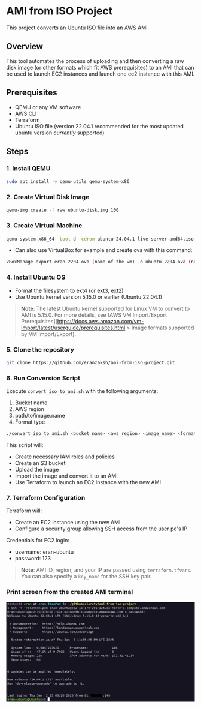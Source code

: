 # AMI from ISO Project

This project converts an Ubuntu ISO file into an AWS AMI.

## Overview

This tool automates the process of uploading and then converting a raw disk image (or other formats which fit AWS prerequisites) to an AMI that can be used to launch EC2 instances and launch one ec2 instance with this AMI.

## Prerequisites

- QEMU or any VM software
- AWS CLI
- Terraform
- Ubuntu ISO file (version 22.04.1 recommended for the most updated ubuntu version *currently* supported)

## Steps

### 1. Install QEMU
```bash
sudo apt install -y qemu-utils qemu-system-x86
```
### 2. Create Virtual Disk Image
```bash
qemu-img create -f raw ubuntu-disk.img 10G
```

### 3. Create Virtual Machine
```bash
qemu-system-x86_64 -boot d -cdrom ubuntu-24.04.1-live-server-amd64.iso -drive file=ubuntu-disk.img,format=raw -m 2048
```
* Can also use VirtualBox for example and create ova with this command:
```bash
VBoxManage export eran-2204-ova (name of the vm) -o ubuntu-2204.ova (name for .ova)
```
### 4. Install Ubuntu OS
- Format the filesystem to ext4 (or ext3, ext2)
- Use Ubuntu kernel version 5.15.0 or earlier (Ubuntu 22.04.1)

> **Note**: The latest Ubuntu kernel supported for Linux VM to convert to AMI is 5.15.0. For more details, see [AWS VM Import/Export Prerequisites](https://docs.aws.amazon.com/vm-import/latest/userguide/prerequisites.html > Image formats supported by VM Import/Export).

### 5. Clone the repository
```bash
git clone https://github.com/eranzaksh/ami-from-iso-project.git
```

### 6. Run Conversion Script
Execute `convert_iso_to_ami.sh` with the following arguments:

1. Bucket name
2. AWS region
3. path/to/image.name
4. Format type
```bash
./convert_iso_to_ami.sh <bucket_name> <aws_region> <image_name> <format_type>
```
This script will:
- Create necessary IAM roles and policies
- Create an S3 bucket
- Upload the image
- Import the image and convert it to an AMI
- Use Terraform to launch an EC2 instance with the new AMI

### 7. Terraform Configuration

Terraform will:
- Create an EC2 instance using the new AMI
- Configure a security group allowing SSH access from the user pc's IP

Credentials for EC2 login:
- username: eran-ubuntu
- password: 123

> **Note**: AMI ID, region, and your IP are passed using `terraform.tfvars`. You can also specify a `key_name` for the SSH key pair.
 ### Print screen from the created AMI terminal
 ![Terminal screenshot](Screenshot_from_terminal.png)
